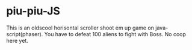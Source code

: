 # piu-piu-JS
This is an oldscool horisontal scroller shoot em up game on java-script(phaser).
You have to defeat 100 aliens to fight with Boss. No coop here yet.
